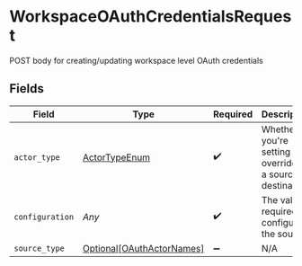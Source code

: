 # WorkspaceOAuthCredentialsRequest

POST body for creating/updating workspace level OAuth credentials


## Fields

| Field                                                               | Type                                                                | Required                                                            | Description                                                         |
| ------------------------------------------------------------------- | ------------------------------------------------------------------- | ------------------------------------------------------------------- | ------------------------------------------------------------------- |
| `actor_type`                                                        | [ActorTypeEnum](../../models/shared/actortypeenum.md)               | :heavy_check_mark:                                                  | Whether you're setting this override for a source or destination    |
| `configuration`                                                     | *Any*                                                               | :heavy_check_mark:                                                  | The values required to configure the source.                        |
| `source_type`                                                       | [Optional[OAuthActorNames]](../../models/shared/oauthactornames.md) | :heavy_minus_sign:                                                  | N/A                                                                 |